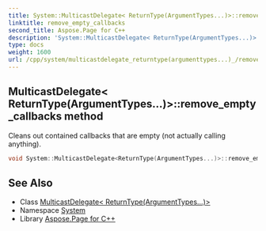 ```yaml
---
title: System::MulticastDelegate< ReturnType(ArgumentTypes...)>::remove_empty_callbacks method
linktitle: remove_empty_callbacks
second_title: Aspose.Page for C++
description: 'System::MulticastDelegate< ReturnType(ArgumentTypes...)>::remove_empty_callbacks method. Cleans out contained callbacks that are empty (not actually calling anything) in C++.'
type: docs
weight: 1600
url: /cpp/system/multicastdelegate_returntype(argumenttypes...)_/remove_empty_callbacks/
---
```

## MulticastDelegate< ReturnType(ArgumentTypes...)>::remove_empty_callbacks method


Cleans out contained callbacks that are empty (not actually calling anything).

```cpp
void System::MulticastDelegate<ReturnType(ArgumentTypes...)>::remove_empty_callbacks() const
```

## See Also

* Class [MulticastDelegate< ReturnType(ArgumentTypes...)>](../)
* Namespace [System](../../)
* Library [Aspose.Page for C++](../../../)
